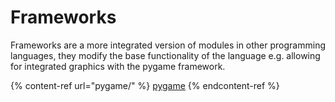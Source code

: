 # Frameworks

Frameworks are a more integrated version of modules in other programming languages, they modify the base functionality of the language e.g. allowing for integrated graphics with the pygame framework.

{% content-ref url="pygame/" %}
[pygame](pygame/)
{% endcontent-ref %}

